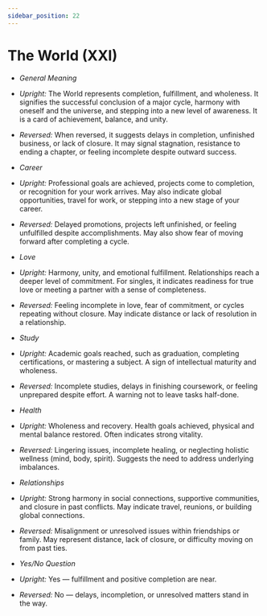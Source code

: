 ```yaml
---
sidebar_position: 22
---
```


# The World (XXI)

- *General Meaning*
- *Upright:* The World represents completion, fulfillment, and wholeness. It signifies the successful conclusion of a major cycle, harmony with oneself and the universe, and stepping into a new level of awareness. It is a card of achievement, balance, and unity.
- *Reversed:* When reversed, it suggests delays in completion, unfinished business, or lack of closure. It may signal stagnation, resistance to ending a chapter, or feeling incomplete despite outward success.
- *Career*
- *Upright:* Professional goals are achieved, projects come to completion, or recognition for your work arrives. May also indicate global opportunities, travel for work, or stepping into a new stage of your career.
- *Reversed:* Delayed promotions, projects left unfinished, or feeling unfulfilled despite accomplishments. May also show fear of moving forward after completing a cycle.
- *Love*
- *Upright:* Harmony, unity, and emotional fulfillment. Relationships reach a deeper level of commitment. For singles, it indicates readiness for true love or meeting a partner with a sense of completeness.
- *Reversed:* Feeling incomplete in love, fear of commitment, or cycles repeating without closure. May indicate distance or lack of resolution in a relationship.
- *Study*
- *Upright:* Academic goals reached, such as graduation, completing certifications, or mastering a subject. A sign of intellectual maturity and wholeness.
- *Reversed:* Incomplete studies, delays in finishing coursework, or feeling unprepared despite effort. A warning not to leave tasks half-done.
- *Health*
- *Upright:* Wholeness and recovery. Health goals achieved, physical and mental balance restored. Often indicates strong vitality.
- *Reversed:* Lingering issues, incomplete healing, or neglecting holistic wellness (mind, body, spirit). Suggests the need to address underlying imbalances.
- *Relationships*
- *Upright:* Strong harmony in social connections, supportive communities, and closure in past conflicts. May indicate travel, reunions, or building global connections.
- *Reversed:* Misalignment or unresolved issues within friendships or family. May represent distance, lack of closure, or difficulty moving on from past ties.
  
- *Yes/No Question*
- *Upright:* Yes — fulfillment and positive completion are near.
- *Reversed:* No — delays, incompletion, or unresolved matters stand in the way.

